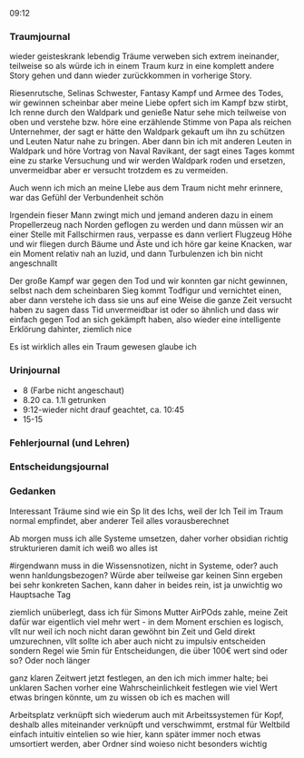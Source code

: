 09:12

### Traumjournal
wieder geisteskrank lebendig
Träume verweben sich extrem ineinander, teilweise so als würde ich in einem Traum kurz in eine komplett andere Story gehen und dann wieder zurückkommen in vorherige Story.

Riesenrutsche, Selinas Schwester, Fantasy Kampf und Armee des Todes, wir gewinnen scheinbar aber meine Liebe opfert sich im Kampf bzw stirbt, Ich renne durch den Waldpark und genieße Natur sehe mich teilweise von oben und verstehe bzw. höre eine erzählende Stimme von Papa als reichen Unternehmer, der sagt er hätte den Waldpark gekauft um ihn zu schützen und Leuten Natur nahe zu bringen. Aber dann bin ich mit anderen Leuten in Waldpark und höre Vortrag von Naval Ravikant, der sagt eines Tages kommt eine zu starke Versuchung und wir werden Waldpark roden und ersetzen, unvermeidbar aber er versucht trotzdem es zu vermeiden.

Auch wenn ich mich an meine LIebe aus dem Traum nicht mehr erinnere, war das Gefühl der Verbundenheit schön

Irgendein fieser Mann zwingt mich und jemand anderen dazu in einem Propellerzeug nach Norden geflogen zu werden und dann müssen wir an einer Stelle mit Fallschirmen raus, verpasse es dann verliert Flugzeug Höhe und wir fliegen durch Bäume und Äste und ich höre gar keine Knacken, war ein Moment relativ nah an luzid, und dann Turbulenzen ich bin nicht angeschnallt

Der große Kampf war gegen den Tod und wir konnten gar nicht gewinnen, selbst nach dem scheinbaren Sieg kommt Todfigur und vernichtet einen, aber dann verstehe ich dass sie uns auf eine Weise die ganze Zeit versucht haben zu sagen dass Tid unvermeidbar ist oder so ähnlich und dass wir einfach gegen Tod an sich gekämpft haben, also wieder eine intelligente Erklörung dahinter, ziemlich nice

Es ist wirklich alles ein Traum gewesen glaube ich
### Urinjournal
- 8 (Farbe nicht angeschaut)
- 8.20 ca. 1.1l getrunken
- 9:12-wieder nicht drauf geachtet, ca. 10:45
- 15-15
### Fehlerjournal (und Lehren)
### Entscheidungsjournal

### Gedanken
      

Interessant Träume sind wie ein Sp lit des Ichs, weil der Ich Teil im Traum normal empfindet, aber anderer Teil alles vorausberechnet

Ab morgen muss ich alle Systeme umsetzen, daher vorher obsidian richtig strukturieren damit ich weiß wo alles ist

#irgendwann muss in die Wissensnotizen, nicht in Systeme, oder? auch wenn hanldungsbezogen?
Würde aber teilweise gar keinen Sinn ergeben bei sehr konkreten Sachen, kann daher in beides rein, ist ja unwichtig wo Hauptsache Tag

ziemlich unüberlegt, dass ich für Simons Mutter AirPOds zahle, meine Zeit dafür war eigentlich viel mehr wert - in dem Moment erschien es logisch, vllt nur weil ich noch nicht daran gewöhnt bin Zeit und Geld direkt umzurechnen, vllt sollte ich aber auch nicht zu impulsiv entscheiden sondern Regel wie 5min für Entscheidungen, die über 100€ wert sind oder so? Oder noch länger

ganz klaren Zeitwert jetzt festlegen, an den ich mich immer halte; bei unklaren Sachen vorher eine Wahrscheinlichkeit festlegen wie viel Wert etwas bringen könnte, um zu wissen ob ich es machen will

Arbeitsplatz verknüpft sich wiederum auch mit Arbeitssystemen für Kopf, deshalb 
alles miteinander verknüpft und verschwimmt, erstmal für Weltbild einfach intuitiv eintelien so wie hier, kann später immer noch etwas umsortiert werden, aber Ordner sind woieso nicht besonders wichtig